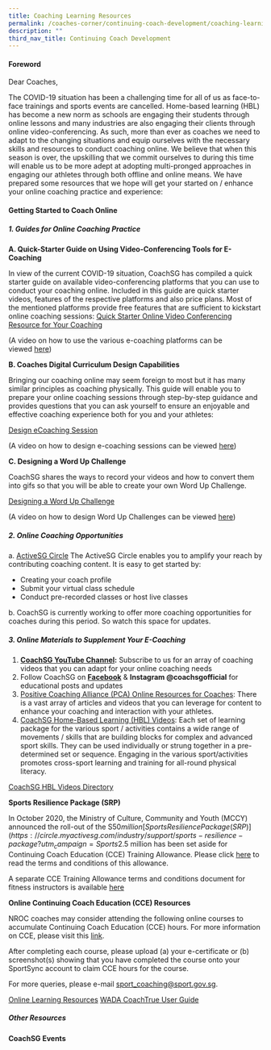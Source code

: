 ```yaml
---
title: Coaching Learning Resources
permalink: /coaches-corner/continuing-coach-development/coaching-learning-resources/
description: ""
third_nav_title: Continuing Coach Development
---
```

#### **Foreword**

Dear Coaches,

The COVID-19 situation has been a challenging time for all of us as face-to-face trainings and sports events are cancelled. Home-based learning (HBL) has become a new norm as schools are engaging their students through online lessons and many industries are also engaging their clients through online video-conferencing. As such, more than ever as coaches we need to adapt to the changing situations and equip ourselves with the necessary skills and resources to conduct coaching online. We believe that when this season is over, the upskilling that we commit ourselves to during this time will enable us to be more adept at adopting multi-pronged approaches in engaging our athletes through both offline and online means. We have prepared some resources that we hope will get your started on / enhance your online coaching practice and experience:

#### **Getting Started to Coach Online**

##### **1. Guides for Online Coaching Practice**

**A. Quick-Starter Guide on Using Video-Conferencing Tools for E-Coaching**

In view of the current COVID-19 situation, CoachSG has compiled a quick starter guide on available video-conferencing platforms that you can use to  conduct your coaching online. Included in this guide are quick starter videos, features of the respective platforms and also price plans. Most of the mentioned platforms provide free features that are sufficient to kickstart online coaching sessions:
[Quick Starter Online Video Conferencing Resource for Your Coaching](/files/Support/Coaches'%20Corner/Continuing%20Coach%20Development/Coaching%20Learning%20Resources/Quick_Starter_Online_Video_Conferencing_Resource_for_Your_Coaching.pdf)

(A video on how to use the various e-coaching platforms can be viewed [here](https://www.facebook.com/CoachSG1/videos/245327443374472/?))

**B. Coaches Digital Curriculum Design Capabilities**

Bringing our coaching online may seem foreign to most but it has many similar principles as coaching physically. This guide will enable you to prepare your online coaching sessions through step-by-step guidance and provides questions that you can ask yourself to ensure an enjoyable and effective coaching experience both for you and your athletes:

[Design eCoaching Session](/files/Support/Coaches'%20Corner/Continuing%20Coach%20Development/Coaching%20Learning%20Resources/Designing_eCoaching_Session_v4.pdf)

(A video on how to design e-coaching sessions can be viewed [here](https://www.facebook.com/CoachSG1/videos/249209429531732/))

**C. Designing a Word Up Challenge**

CoachSG shares the ways to record your videos and how to convert them into gifs so that you will be able to create your own Word Up Challenge.

[Designing a Word Up Challenge](/files/Support/Coaches'%20Corner/Continuing%20Coach%20Development/Coaching%20Learning%20Resources/Designing_a_Word_Up_Challenge.pdf)

(A video on how to design Word Up Challenges can be viewed [here](https://www.facebook.com/CoachSG1/videos/882258065626126/))

##### **2. Online Coaching Opportunities**
a. [ActiveSG Circle](https://circle.myactivesg.com/coaches/join-us)
The ActiveSG Circle enables you to amplify your reach by contributing coaching content. It is easy to get started by:

* Creating your coach profile
* Submit your virtual class schedule
* Conduct pre-recorded classes or host live classes

b. CoachSG is currently working to offer more coaching opportunities for coaches during this period. So watch this space for updates.

##### **3. Online Materials to Supplement Your E-Coaching**
1.  [**CoachSG YouTube Channel**](https://www.youtube.com/channel/UC6S-f5ZwoXcGs_TDbimGd5g)**:** Subscribe to us for an array of coaching videos that you can adapt for your online coaching needs
2.  Follow CoachSG on **[Facebook](https://m.facebook.com/CoachSG1/)** & **Instagram @coachsgofficial** for educational posts and updates
3.  [Positive Coaching Alliance (PCA) Online Resources for Coaches](https://www.positivecoach.org/coaches/): There is a vast array of articles and videos that you can leverage for content to enhance your coaching and interaction with your athletes.
4.  [CoachSG Home-Based Learning (HBL) Videos](https://www.youtube.com/channel/UC6S-f5ZwoXcGs_TDbimGd5g): Each set of learning package for the various sport / activities contains a wide range of movements / skills that are building blocks for complex and advanced sport skills. They can be used individually or strung together in a pre-determined set or sequence. Engaging in the various sport/activities promotes cross-sport learning and training for all-round physical literacy.

[CoachSG HBL Videos Directory](/files/Support/Coaches'%20Corner/Continuing%20Coach%20Development/Coaching%20Learning%20Resources/CoachSG_HBL_Videos_Directory_v2.pdf)

**Sports Resilience Package (SRP)**

In October 2020, the Ministry of Culture, Community and Youth (MCCY) announced the roll-out of the S$50 million [Sports Resilience Package (SRP)](https://circle.myactivesg.com/industry/support/sports-resilience-package?utm_campaign=Sports%20Resilience%20Package&utm_source=sportsg-corp&utm_medium=website) to support critical players in our sports ecosystem, preserve core capabilities in athlete pathway and pipeline development, and catalyze industry to provide innovative sports formats for Singaporeans to continue to stay active during the pandemic. Within the SRP, S$2.5 million has been set aside for Continuing Coach Education (CCE) Training Allowance. Please click [here](/files/Support/Coaches'%20Corner/Continuing%20Coach%20Development/Coaching%20Learning%20Resources/SRP_Coaching_Grant_-_Terms_and_Conditions_v3.pdf) to read the terms and conditions of this allowance.

A separate CCE Training Allowance terms and conditions document for fitness instructors is available [here](/files/Support/Coaches'%20Corner/Continuing%20Coach%20Development/Coaching%20Learning%20Resources/SRP_CCE_Training_Allowance_-_Terms_and_Conditions_(for_Fitness_Instructors).pdf)

**Online Continuing Coach Education (CCE) Resources**

NROC coaches may consider attending the following online courses to accumulate Continuing Coach Education (CCE) hours. For more information on CCE, please visit this [link](/coaches-corner/continuing-coach-development/continuing-coach-education-cce/).

After completing each course, please upload (a) your e-certificate or (b) screenshot(s) showing that you have completed the course onto your SportSync account to claim CCE hours for the course.

For more queries, please e-mail [sport_coaching@sport.gov.sg](mailto:sport_coaching@sport.gov.sg).

[Online Learning Resources](/files/Support/Coaches'%20Corner/Continuing%20Coach%20Development/Coaching%20Learning%20Resources/Online_Learning_Resources_v3.pdf)
[WADA CoachTrue User Guide](/files/Support/Coaches'%20Corner/Continuing%20Coach%20Development/Coaching%20Learning%20Resources/WADA_CoachTrue_User_Guide_v2.pdf)

##### **Other Resources**

**CoachSG Events**